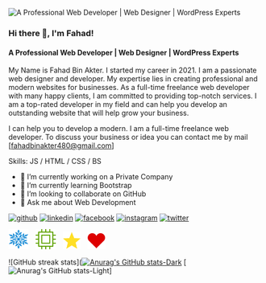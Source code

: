 ![A Professional Web Developer | Web Designer | WordPress Experts](https://media.licdn.com/dms/image/D4E16AQGgi_0KuQnG8w/profile-displaybackgroundimage-shrink_350_1400/0/1711345486175?e=1719446400&v=beta&t=7-zxJVeY7-Xwq7b7B94HtKqq0DLugca69CCHAiJwBOM)

### Hi there 👋, I'm Fahad!
#### A Professional Web Developer | Web Designer | WordPress Experts


My Name is Fahad Bin Akter. I started my career in 2021. I am a passionate web designer and developer. My expertise lies in creating professional and modern websites for businesses. As a full-time freelance web developer with many happy clients, I am committed to providing top-notch services. I am a top-rated developer in my field and can help you develop an outstanding website that will help grow your business.

I can help you to develop a modern. I am a full-time freelance web developer.
To discuss your business or idea you can contact me by mail [fahadbinakter480@gmail.com]

Skills: JS / HTML / CSS / BS 

- 🔭 I’m currently working on a Private Company 
- 🌱 I’m currently learning Bootstrap 
- 👯 I’m looking to collaborate on GitHub 
- 💬 Ask me about Web Development 


[<img src='https://cdn.jsdelivr.net/npm/simple-icons@3.0.1/icons/github.svg' alt='github' height='40'>](https://github.com/fahadbinakter)  [<img src='https://cdn.jsdelivr.net/npm/simple-icons@3.0.1/icons/linkedin.svg' alt='linkedin' height='40'>](https://www.linkedin.com/in/ahad-bin-akter/)  [<img src='https://cdn.jsdelivr.net/npm/simple-icons@3.0.1/icons/facebook.svg' alt='facebook' height='40'>](https://www.facebook.com/https://www.facebook.com/profile.php?id=100008508608687&mibextid=LQQJ4d)  [<img src='https://cdn.jsdelivr.net/npm/simple-icons@3.0.1/icons/instagram.svg' alt='instagram' height='40'>](https://www.instagram.com/fahad_bin_akter/)  [<img src='https://cdn.jsdelivr.net/npm/simple-icons@3.0.1/icons/twitter.svg' alt='twitter' height='40'>](https://twitter.com/fahad_akter)  

<a href='https://archiveprogram.github.com/'><img src='https://raw.githubusercontent.com/acervenky/animated-github-badges/master/assets/acbadge.gif' width='40' height='40'></a> <a href='https://docs.github.com/en/developers'><img src='https://raw.githubusercontent.com/acervenky/animated-github-badges/master/assets/devbadge.gif' width='40' height='40'></a> <a href='https://stars.github.com/'><img src='https://raw.githubusercontent.com/acervenky/animated-github-badges/master/assets/starbadge.gif' width='35' height='35'></a> <a href='https://docs.github.com/en/github/supporting-the-open-source-community-with-github-sponsors'><img src='https://raw.githubusercontent.com/acervenky/animated-github-badges/master/assets/sponsorbadge.gif' width='35' height='35'></a> 



![GitHub streak stats]([![Anurag's GitHub stats-Dark](https://github-readme-stats.vercel.app/api?username=anuraghazra&show_icons=true&theme=dark#gh-dark-mode-only)](https://github.com/anuraghazra/github-readme-stats#gh-dark-mode-only)
[![Anurag's GitHub stats-Light](https://github-readme-stats.vercel.app/api?username=anuraghazra&show_icons=true&theme=default#gh-light-mode-only)]
